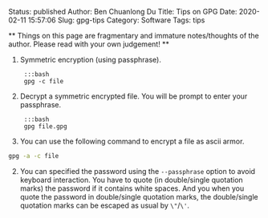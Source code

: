 Status: published
Author: Ben Chuanlong Du
Title: Tips on GPG
Date: 2020-02-11 15:57:06
Slug: gpg-tips
Category: Software
Tags: tips

**
Things on this page are fragmentary and immature notes/thoughts of the author. 
Please read with your own judgement!
**
 
1. Symmetric encryption (using passphrase).

        :::bash
        gpg -c file

2. Decrypt a symmetric encrypted file.
    You will be prompt to enter your passphrase.

        :::bash
        gpg file.gpg

1. You can use the following command to encrypt a file as ascii armor.
```sh
gpg -a -c file
```

2. You can specified the password using the `--passphrase` option
to avoid keyboard interaction. 
You have to quote (in double/single quotation marks) the password 
if it contains white spaces.
And you when you quote the password in double/single quotation marks,
the double/single quotation marks can be escaped as usual by `\"`/`\'`.

